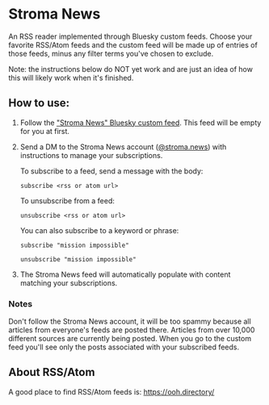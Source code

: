 # Stroma News

An RSS reader implemented through Bluesky custom feeds. Choose your favorite RSS/Atom feeds and the custom feed will be made up of entries of those feeds, minus any filter terms you've chosen to exclude.

Note: the instructions below do NOT yet work and are just an idea of how this will likely work when it's finished.

## How to use:

1. Follow the ["Stroma News" Bluesky custom feed](https://bsky.app/profile/stroma.news/feed/stroma-news). This feed will be empty for you at first.

2. Send a DM to the Stroma News account ([@stroma.news](https://bsky.app/profile/stroma.news)) with instructions to manage your subscriptions.

   To subscribe to a feed, send a message with the body:

   `subscribe <rss or atom url>`

   To unsubscribe from a feed:

   `unsubscribe <rss or atom url>`

   You can also subscribe to a keyword or phrase:

   `subscribe "mission impossible"`

   `unsubscribe "mission impossible"`


3. The Stroma News feed will automatically populate with content matching your subscriptions.

### Notes

Don't follow the Stroma News account, it will be too spammy because all articles from everyone's feeds are posted there. Articles from over 10,000 different sources are currently being posted. When you go to the custom feed you'll see only the posts associated with your subscribed feeds.

## About RSS/Atom

A good place to find RSS/Atom feeds is: https://ooh.directory/
